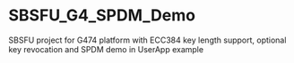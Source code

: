 # SBSFU_G4_SPDM_Demo
SBSFU project for G474 platform with ECC384 key length support, optional key revocation and SPDM demo in UserApp example
